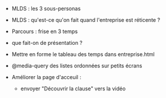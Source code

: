 - MLDS : les 3 sous-personas
- MLDS : qu'est-ce qu'on fait quand l'entreprise est réticente ?
- Parcours : frise en 3 temps
- que fait-on de présentation ?

- Mettre en forme le tableau des temps dans entreprise.html
- @media-query des listes ordonnées sur petits écrans
- Améliorer la page d'acceuil :
  * envoyer "Découvrir la clause" vers la vidéo
